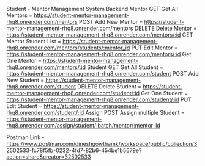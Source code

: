 Student - Mentor Management System Backend
Mentor
GET Get All Mentors = https://student-mentor-management-rhq8.onrender.com/mentors
POST Add New Mentor = https://student-mentor-management-rhq8.onrender.com/mentors
DELETE Delete Mentor = https://student-mentor-management-rhq8.onrender.com/mentors/:id
GET Mentor Student List = https://student-mentor-management-rhq8.onrender.com/mentors/students/:mentor_id
PUT Edit Mentor = https://student-mentor-management-rhq8.onrender.com/mentors/:id
Get One Mentor = https://student-mentor-management-rhq8.onrender.com/mentors/:id
Student
GET Get All Student = https://student-mentor-management-rhq8.onrender.com/student
POST Add New Student = https://student-mentor-management-rhq8.onrender.com/student
DELETE Delete Student = https://student-mentor-management-rhq8.onrender.com/student/:id
Get One Student = https://student-mentor-management-rhq8.onrender.com/student/:id
PUT Edit Student = https://student-mentor-management-rhq8.onrender.com/student/:id
Assign
POST Assign multiple Student = https://student-mentor-management-rhq8.onrender.com/assign/student/:batch/mentor/:mentor_id

Postman Link - https://www.postman.com/dineshgowthamk/workspace/public/collection/32502533-fc78f5fb-0232-4fd7-82b6-454be1b5679e?action=share&creator=32502533
